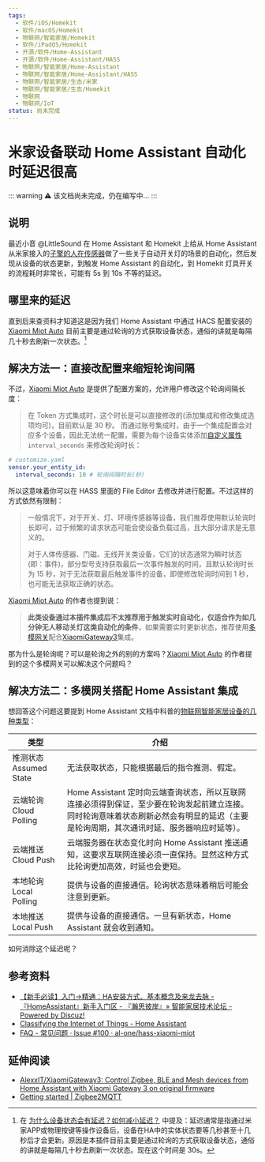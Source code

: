 ```yaml
---
tags:
  - 软件/iOS/Homekit
  - 软件/macOS/Homekit
  - 物联网/智能家居/Homekit
  - 软件/iPadOS/Homekit
  - 开源/软件/Home-Assistant
  - 开源/软件/Home-Assistant/HASS
  - 物联网/智能家居/Home-Assistant
  - 物联网/智能家居/Home-Assistant/HASS
  - 物联网/智能家居/生态/米家
  - 物联网/智能家居/生态/Homekit
  - 物联网
  - 物联网/IoT
status: 尚未完成
---
```


# 米家设备联动 Home Assistant 自动化时延迟很高

::: warning
⚠️ 该文档尚未完成，仍在编写中...
:::

## 说明

最近小音 @LittleSound 在 Home Assistant 和 Homekit 上给从 Home Assistant 从米家接入的[子擎的人在传感器](https://zhuanlan.zhihu.com/p/592187536)做了一些关于自动开关灯的场景的自动化，然后发现从设备的状态更新，到触发 Home Assistant 的自动化，到 Homekit 灯具开关的流程耗时非常长，可能有 5s 到 10s 不等的延迟。

## 哪里来的延迟

直到后来查资料才知道这是因为我们 Home Assistant 中通过 HACS 配置安装的 [Xiaomi Miot Auto](https://github.com/al-one/hass-xiaomi-miot) 目前主要是通过轮询的方式获取设备状态，通俗的讲就是每隔几十秒去刷新一次状态。[^1]

## 解决方法一：直接改配置来缩短轮询间隔

不过，[Xiaomi Miot Auto](https://github.com/al-one/hass-xiaomi-miot) 是提供了配置方案的，允许用户修改这个轮询间隔长度：

> 在 Token 方式集成时，这个时长是可以直接修改的(添加集成和修改集成选项均可)，目前默认是 30 秒。
> 而通过账号集成时，由于一个集成配置会对应多个设备，因此无法统一配置，需要为每个设备实体添加[自定义属性](https://github.com/al-one/hass-xiaomi-miot/issues/100#issuecomment-864678774) `interval_seconds` 来修改轮询时长：

```yaml
# customize.yaml
sensor.your_entity_id:
  interval_seconds: 10 # 轮询间隔时长(秒)
```

所以这意味着你可以在 HASS 里面的 File Editor 去修改并进行配置。不过这样的方式依然有限制：

> 一般情况下，对于开关、灯、环境传感器等设备，我们推荐使用默认轮询时长即可，过于频繁的请求状态可能会使设备负载过高，且大部分请求是无意义的。
>
> 对于人体传感器、门磁、无线开关类设备，它们的状态通常为瞬时状态(即：事件)，部分型号支持获取最后一次事件触发的时间，且默认轮询时长为 15 秒，对于无法获取最后触发事件的设备，即使修改轮询时间到 1 秒，也可能无法获取正确的状态。

[Xiaomi Miot Auto](https://github.com/al-one/hass-xiaomi-miot) 的作者也提到说：

> **此类设备通过本插件集成后不太推荐用于触发实时自动化，仅适合作为如几分钟无人移动关灯这类自动化的条件**，如果需要实时更新状态，推荐使用[多模网关](https://home.miot-spec.com/s/lumi.gateway.mgl03)配合[XiaomiGateway3](https://github.com/AlexxIT/XiaomiGateway3)集成。

那为什么是轮询呢？可以是轮询之外的别的方案吗？[Xiaomi Miot Auto](https://github.com/al-one/hass-xiaomi-miot) 的作者提到的这个多模网关可以解决这个问题吗？

## 解决方法二：多模网关搭配 Home Assistant 集成

想回答这个问题这要提到 Home Assistant 文档中科普的[物联网智能家居设备的几种类型](https://www.home-assistant.io/blog/2016/02/12/classifying-the-internet-of-things/#classifiers)：

| 类型                   | 介绍                                                                                                                                                                                    |
| ---------------------- | --------------------------------------------------------------------------------------------------------------------------------------------------------------------------------------- |
| 推测状态 Assumed State | 无法获取状态，只能根据最后的指令推测、假定。                                                                                                                                            |
| 云端轮询 Cloud Polling | Home Assistant 定时向云端查询状态，所以互联网连接必须得到保证，至少要在轮询发起前建立连接。同时轮询意味着状态刷新必然会有明显的延迟（主要是轮询周期，其次通讯时延、服务器响应时延等）。 |
| 云端推送 Cloud Push    | 云端服务器在状态变化时向 Home Assistant 推送通知，这要求互联网连接必须一直保持。显然这种方式比轮询更加高效，时延也会更短。                                                              |
| 本地轮询 Local Polling | 提供与设备的直接通信。轮询状态意味着稍后可能会注意到更新。                                                                                                                              |
| 本地推送 Local Push    | 提供与设备的直接通信。一旦有新状态，Home Assistant 就会收到通知。                                                                                                                       |

如何消除这个延迟呢？
## 参考资料

- [【新手必读】入门->精通：HA安装方式、基本概念及来龙去脉 - 『HomeAssistant』新手入门区 - 『瀚思彼岸』» 智能家居技术论坛 - Powered by Discuz!](https://bbs.hassbian.com/thread-14225-1-1.html)
- [Classifying the Internet of Things - Home Assistant](https://www.home-assistant.io/blog/2016/02/12/classifying-the-internet-of-things/#classifiers)
- [FAQ - 常见问题 · Issue #100 · al-one/hass-xiaomi-miot](https://github.com/al-one/hass-xiaomi-miot/issues/100#issuecomment-909031222)

## 延伸阅读

- [AlexxIT/XiaomiGateway3: Control Zigbee, BLE and Mesh devices from Home Assistant with Xiaomi Gateway 3 on original firmware](https://github.com/AlexxIT/XiaomiGateway3#how-it-works)
- [Getting started | Zigbee2MQTT](https://www.zigbee2mqtt.io/guide/getting-started/#installation)

[^1]: 在 [为什么设备状态会有延迟？如何减小延迟？](https://github.com/al-one/hass-xiaomi-miot/issues/100#issuecomment-909031222) 中提及：延迟通常是指通过米家APP或物理按键等操作设备后，设备在HA中的实体状态要等几秒甚至十几秒后才会更新。原因是本插件目前主要是通过轮询的方式获取设备状态，通俗的讲就是每隔几十秒去刷新一次状态。现在这个时间是 30s。

